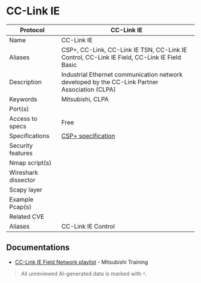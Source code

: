 # CC-Link IE

| Protocol | CC-Link IE |
|---|---|
| Name | CC-Link IE |
| Aliases | CSP+, CC-Link, CC-Link IE TSN, CC-Link IE Control, CC-Link IE Field, CC-Link IE Field Basic |
| Description | Industrial Ethernet communication network developed by the CC-Link Partner Association (CLPA) |
| Keywords | Mitsubishi, CLPA |
| Port(s) |  |
| Access to specs | Free |
| Specifications | [CSP+ specification](https://www.cc-link.org/en/downloads/index.html) |
| Security features |  |
| Nmap script(s) |  |
| Wireshark dissector |  |
| Scapy layer |  |
| Example Pcap(s) |  |
| Related CVE |  |
| Aliases | CC-Link IE Control |

## Documentations
- [CC-Link IE Field Network playlist](https://www.youtube.com/watch?v=h8QXlx2Xv9M&list=PL2zpUSDLjMt-J1HGOdzR1blv1z1s-eF03) - Mitsubishi Training

> All unreviewed AI-generated data is marked with `*`.

